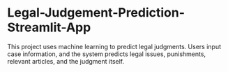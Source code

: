 # Legal-Judgement-Prediction-Streamlit-App
This project uses machine learning to predict legal judgments. Users input case information, and the system predicts legal issues, punishments, relevant articles, and the judgment itself.
